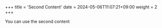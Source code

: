+++
title = 'Second Content'
date = 2024-05-06T11:07:21+09:00
weight = 2
+++

You can use the second content